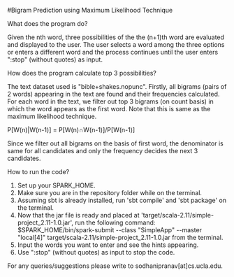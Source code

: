 #Bigram Prediction using Maximum Likelihood Technique

What does the program do?

Given the nth word, three possibilities of the the (n+1)th word are evaluated and displayed to the user. The user selects a word
among the three options or enters a different word and the process continues until the user enters ":stop" (without quotes) as input.

How does the program calculate top 3 possibilities?

The text dataset used is "bible+shakes.nopunc". Firstly, all bigrams (pairs of 2 words) appearing in the text are found and their
frequencies calculated. For each word in the text, we filter out top 3 bigrams (on count basis) in which the word appears as the first word.
Note that this is same as the maximum likelihood technique. 

P[W(n)|W(n-1)] = P[W(n)∩W(n-1)]/P[W(n-1)]

Since we filter out all bigrams on the basis of first word, the denominator is same for all candidates and only the frequency decides
the next 3 candidates.

How to run the code?

1. Set up your SPARK_HOME.
2. Make sure you are in the repository folder while on the terminal.
3. Assuming sbt is already installed, run 'sbt compile' and 'sbt package' on the terminal.
4. Now that the jar file is ready and placed at 'target/scala-2.11/simple-project_2.11-1.0.jar', run the following command:
   $SPARK_HOME/bin/spark-submit --class "SimpleApp" --master "local[4]" target/scala-2.11/simple-project_2.11-1.0.jar from the
   terminal.
5. Input the words you want to enter and see the hints appearing.
6. Use ":stop" (without quotes) as input to stop the code.

For any queries/suggestions please write to sodhanipranav[at]cs.ucla.edu.

